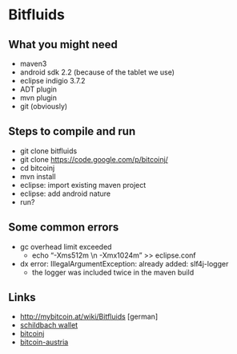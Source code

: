 # Bitfluids

What you might need
---------------------------
* maven3
* android sdk 2.2 (because of the tablet we use)
* eclipse indigio 3.7.2
* ADT plugin
* mvn plugin
* git (obviously)

Steps to compile and run
----------------------------
* git clone bitfluids
* git clone https://code.google.com/p/bitcoinj/
* cd bitcoinj
* mvn install
* eclipse: import existing maven project
* eclipse: add android nature
* run?

Some common errors
-----------------------------
* gc overhead limit exceeded
    * echo “-Xms512m \n -Xmx1024m” >> eclipse.conf
* dx error: IllegalArgumentException: already added: slf4j-logger
    * the logger was included twice in the maven build 

Links
------
* http://mybitcoin.at/wiki/Bitfluids [german]
* [schildbach wallet](http://code.google.com/p/bitcoin-wallet/)
* [bitcoinj](https://code.google.com/p/bitcoinj)
* [bitcoin-austria](http://www.bitcoin-austria.at/)

